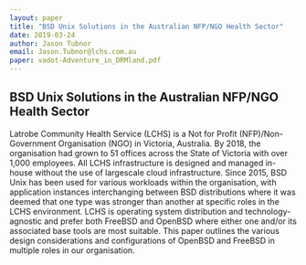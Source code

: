 ```yaml
---
layout: paper
title: "BSD Unix Solutions in the Australian NFP/NGO Health Sector"
date: 2019-03-24
author: Jason Tubnor
email: Jason.Tubnor@lchs.com.au
paper: vadot-Adventure_in_DRMland.pdf
---
```

## BSD Unix Solutions in the Australian NFP/NGO Health Sector

Latrobe Community Health Service (LCHS) is a Not for Profit (NFP)/Non-Government Organisation (NGO) in Victoria, Australia. By 2018, the organisation had grown to 51 offices across the State of Victoria with over 1,000 employees. All LCHS infrastructure is designed and managed in-house without the use of largescale cloud infrastructure. Since 2015, BSD Unix has been used for various workloads within the organisation, with application instances interchanging between BSD distributions where it was deemed that one type was stronger than another at specific roles in the LCHS environment. LCHS is operating system distribution and technology-agnostic and prefer both FreeBSD and OpenBSD where either one and/or its associated base tools are most suitable. This paper outlines the various design considerations and configurations of OpenBSD and FreeBSD in multiple roles in our organisation.
